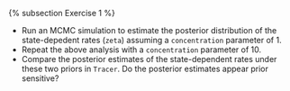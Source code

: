 {% subsection Exercise 1 %}
- Run an MCMC simulation to estimate the posterior distribution of the state-depedent rates (`zeta`) assuming a `concentration` parameter of 1.
- Repeat the above analysis with a `concentration` parameter of 10.
- Compare the posterior estimates of the state-dependent rates under these two priors in `Tracer`. Do the posterior estimates appear prior sensitive?
